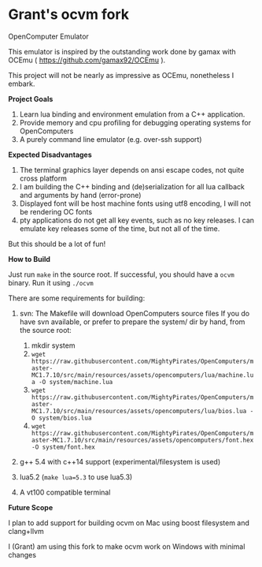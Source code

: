 # Grant's ocvm fork
OpenComputer Emulator

This emulator is inspired by the outstanding work done by gamax with OCEmu ( https://github.com/gamax92/OCEmu ).

This project will not be nearly as impressive as OCEmu, nonetheless I embark.

**Project Goals**

1. Learn lua binding and environment emulation from a C++ application.
2. Provide memory and cpu profiling for debugging operating systems for OpenComputers
3. A purely command line emulator (e.g. over-ssh support)

**Expected Disadvantages**

1. The terminal graphics layer depends on ansi escape codes, not quite cross platform
2. I am building the C++ binding and (de)serialization for all lua callback and arguments by hand (error-prone)
3. Displayed font will be host machine fonts using utf8 encoding, I will not be rendering OC fonts
4. pty applications do not get all key events, such as no key releases. I can emulate key releases some of the time, but not all of the time.

But this should be a lot of fun!

**How to Build**

Just run `make` in the source root. If successful, you should have a `ocvm` binary. Run it using `./ocvm`

There are some requirements for building:
1. svn: The Makefile will download OpenComputers source files
    If you do have svn available, or prefer to prepare the system/ dir by hand, from the source root:
    1. mkdir system
    2. `wget https://raw.githubusercontent.com/MightyPirates/OpenComputers/master-MC1.7.10/src/main/resources/assets/opencomputers/lua/machine.lua -O system/machine.lua`
    3. `wget https://raw.githubusercontent.com/MightyPirates/OpenComputers/master-MC1.7.10/src/main/resources/assets/opencomputers/lua/bios.lua -O system/bios.lua`
    4. `wget https://raw.githubusercontent.com/MightyPirates/OpenComputers/master-MC1.7.10/src/main/resources/assets/opencomputers/font.hex -O system/font.hex`

2. g++ 5.4 with c++14 support (experimental/filesystem is used)
3. lua5.2 (`make lua=5.3` to use lua5.3)
4. A vt100 compatible terminal

**Future Scope**

I plan to add support for building ocvm on Mac using boost filesystem and clang+llvm

I (Grant) am using this fork to make ocvm work on Windows with minimal changes

